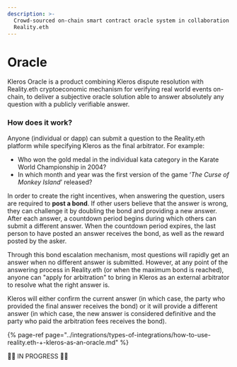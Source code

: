 ```yaml
---
description: >-
  Crowd-sourced on-chain smart contract oracle system in collaboration with
  Reality.eth
---
```


# Oracle

Kleros Oracle is a product combining Kleros dispute resolution with Reality.eth cryptoeconomic mechanism for verifying real world events on-chain, to deliver a subjective oracle solution able to answer absolutely any question with a publicly verifiable answer.

### How does it work?

Anyone \(individual or dapp\) can submit a question to the Reality.eth platform while specifying Kleros as the final arbitrator. For example:

* Who won the gold medal in the individual kata category in the Karate World Championship in 2004?
* In which month and year was the first version of the game ‘_The Curse of Monkey Island_’ released?

In order to create the right incentives, when answering the question, users are required to **post a bond**. If other users believe that the answer is wrong, they can challenge it by doubling the bond and providing a new answer. After each answer, a countdown period begins during which others can submit a different answer. When the countdown period expires, the last person to have posted an answer receives the bond, as well as the reward posted by the asker.

Through this bond escalation mechanism, most questions will rapidly get an answer when no different answer is submitted. However, at any point of the answering process in Reality.eth \(or when the maximum bond is reached\), anyone can "apply for arbitration" to bring in Kleros as an external arbitrator to resolve what the right answer is.

Kleros will either confirm the current answer \(in which case, the party who provided the final answer receives the bond\) or it will provide a different answer \(in which case, the new answer is considered definitive and the party who paid the arbitration fees receives the bond\).

{% page-ref page="../integrations/types-of-integrations/how-to-use-reality.eth-+-kleros-as-an-oracle.md" %}

🚧👷 IN PROGRESS 👷🚧

